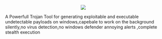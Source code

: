 
<p align="center">
  <img align="center" src="https://github.com/MedAmineFouzai/WADOG2/blob/master/wadog.png">  
  
</p>


A Powerfull Trojan Tool  for generating exploitable and executable undetectable payloads on windows,capebale to work on the background silently,no virus detection,no  windows defender annoying alerts ,complete stealth execution 


